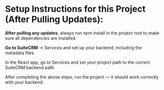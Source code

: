 # **Setup Instructions for this Project (After Pulling Updates):**

<b>After pulling any updates</b>, always run npm install in the project root to make sure all dependencies are installed.

<b>Go to SuiteCRM</b> → Services and set up your backend, including the metadata files.

In the React app, go to Services and set your project path to the correct SuiteCRM backend path.

After completing the above steps, run the project — it should work correctly with your backend.
